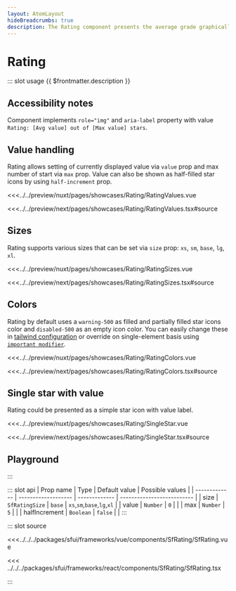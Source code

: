 ```yaml
---
layout: AtomLayout
hideBreadcrumbs: true
description: The Rating component presents the average grade graphically and textually.
---
```


# Rating

::: slot usage
{{ $frontmatter.description }}

## Accessibility notes

Component implements `role="img"` and `aria-label` property with value `Rating: [Avg value] out of [Max value] stars`.

## Value handling

Rating allows setting of currently displayed value via `value` prop and max number of start via `max` prop. Value can also be shown as half-filled star icons by using `half-increment` prop.

<Showcase showcase-name="Rating/RatingValues">

<!-- vue -->
<<<../../preview/nuxt/pages/showcases/Rating/RatingValues.vue
<!-- end vue -->
<!-- react -->
<<<../../preview/next/pages/showcases/Rating/RatingValues.tsx#source
<!-- end react -->

</Showcase>

## Sizes

Rating supports various sizes that can be set via `size` prop: `xs`, `sm`, `base`, `lg`, `xl`.

<Showcase showcase-name="Rating/RatingSizes" style="min-height:250px">

<!-- vue -->
<<<../../preview/nuxt/pages/showcases/Rating/RatingSizes.vue
<!-- end vue -->
<!-- react -->
<<<../../preview/next/pages/showcases/Rating/RatingSizes.tsx#source
<!-- end react -->

</Showcase>

## Colors

Rating by default uses a `warning-500` as filled and partially filled star icons color and `disabled-500` as an empty icon color. You can easily change these in [tailwind configuration](https://tailwindcss.com/docs/configuration#theme) or override on single-element basis using [`important modifier`](https://tailwindcss.com/docs/configuration#important-modifier).

<Showcase showcase-name="Rating/RatingColors">

<!-- vue -->
<<<../../preview/nuxt/pages/showcases/Rating/RatingColors.vue
<!-- end vue -->
<!-- react -->
<<<../../preview/next/pages/showcases/Rating/RatingColors.tsx#source
<!-- end react -->

</Showcase>

## Single star with value

Rating could be presented as a simple star icon with value label.

<Showcase showcase-name="Rating/SingleStar" style="min-height:220px">

<!-- vue -->
<<<../../preview/nuxt/pages/showcases/Rating/SingleStar.vue
<!-- end vue -->
<!-- react -->
<<<../../preview/next/pages/showcases/Rating/SingleStar.tsx#source
<!-- end react -->

</Showcase>

## Playground

<Generate style="height:400px" />
:::

::: slot api
| Prop name     | Type                | Default value | Possible values            |
| ------------- | ------------------- | ------------- | -------------------------- |
| size          | `SfRatingSize`    | `base`        | `xs`,`sm`,`base`,`lg`,`xl` |
| value         | `Number`            | `0`           |                            |
| max           | `Number`            | `5`           |                            |
| halfIncrement | `Boolean`           | `false`       |                            |
:::

::: slot source
<SourceCode>
<!-- vue -->
<<<../../../packages/sfui/frameworks/vue/components/SfRating/SfRating.vue
<!-- end vue -->
<!-- react -->
<<< ../../../packages/sfui/frameworks/react/components/SfRating/SfRating.tsx
<!-- end react -->
</SourceCode>
:::
